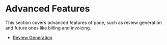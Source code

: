 # Advanced Features

This section covers advanced features of pace, such as review generation and
future ones like billing and invoicing.

- [Review Generation](./review_generation.md)
